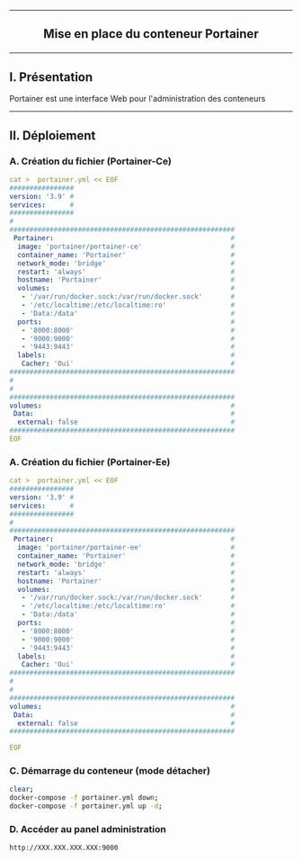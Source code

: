 ---------------------------------------------------------------------------------------------------------------------------------------------------------------------------------------------------------------------------------------
## <p align='center'> Mise en place du conteneur Portainer </p>

---------------------------------------------------------------------------------------------------------------------------------------------------------------------------------------------------------------------------------------
## I. Présentation
Portainer est une interface Web pour l'administration des conteneurs 

---------------------------------------------------------------------------------------------------------------------------------------------------------------------------------------------------------------------------------------
## II. Déploiement

### A. Création du fichier (Portainer-Ce)
```yml
cat >  portainer.yml << EOF
################
version: '3.9' #
services:      #
################
#
########################################################
 Portainer:                                            #
  image: 'portainer/portainer-ce'                      #
  container_name: 'Portainer'                          #
  network_mode: 'bridge'                               #
  restart: 'always'                                    #
  hostname: 'Portainer'                                #
  volumes:                                             #
   - '/var/run/docker.sock:/var/run/docker.sock'       #
   - '/etc/localtime:/etc/localtime:ro'                #
   - 'Data:/data'                                      #
  ports:                                               #
   - '8000:8000'                                       #
   - '9000:9000'                                       #
   - '9443:9443'                                       #
  labels:                                              #
   Cacher: 'Oui'                                       #
########################################################
#
#
########################################################
volumes:                                               #
 Data:                                                 #
  external: false                                      #
########################################################
EOF
```

### A. Création du fichier (Portainer-Ee)
```yml
cat >  portainer.yml << EOF
################
version: '3.9' #
services:      #
################
#
########################################################
 Portainer:                                            #
  image: 'portainer/portainer-ee'                      #
  container_name: 'Portainer'                          #
  network_mode: 'bridge'                               #
  restart: 'always'                                    #
  hostname: 'Portainer'                                #
  volumes:                                             #
   - '/var/run/docker.sock:/var/run/docker.sock'       #
   - '/etc/localtime:/etc/localtime:ro'                #
   - 'Data:/data'                                      #
  ports:                                               #
   - '8000:8000'                                       #
   - '9000:9000'                                       #
   - '9443:9443'                                       #
  labels:                                              #
   Cacher: 'Oui'                                       #
########################################################
#
#
########################################################
volumes:                                               #
 Data:                                                 #
  external: false                                      #
########################################################

EOF
```


### C. Démarrage du conteneur (mode détacher)
```bash
clear;
docker-compose -f portainer.yml down;
docker-compose -f portainer.yml up -d;
```



### D. Accéder au panel administration
```
http://XXX.XXX.XXX.XXX:9000
```
